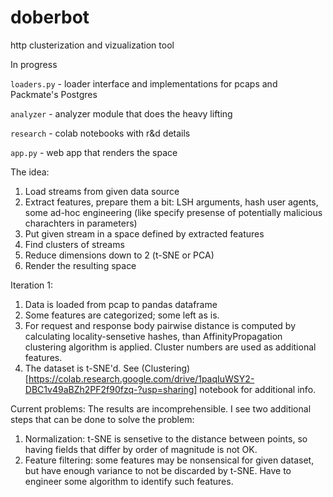# doberbot
http clusterization and vizualization tool

In progress

`loaders.py` - loader interface and implementations for pcaps and Packmate's Postgres

`analyzer` - analyzer module that does the heavy lifting

`research` - colab notebooks with r&d details

`app.py` - web app that renders the space

The idea:
1. Load streams from given data source
2. Extract features, prepare them a bit: LSH arguments, hash user agents, some ad-hoc engineering (like specify presense of potentially malicious charachters in parameters)
3. Put given stream in a space defined by extracted features
4. Find clusters of streams
5. Reduce dimensions down to 2 (t-SNE or PCA)
5. Render the resulting space 

Iteration 1:
1. Data is loaded from pcap to pandas dataframe
2. Some features are categorized; some left as is. 
3. For request and response body pairwise distance is computed by calculating locality-sensetive hashes, than AffinityPropagation clustering algorithm is applied. Cluster numbers are used as additional features.
4. The dataset is t-SNE'd. See (Clustering)[https://colab.research.google.com/drive/1paqIuWSY2-DBC1v49aBZh2PF2f90fzq-?usp=sharing] notebook for additional info.

Current problems: 
The results are incomprehensible. I see two additional steps that can be done to solve the problem:
1. Normalization: t-SNE is sensetive to the distance between points, so having fields that differ by order of magnitude is not OK.
2. Feature filtering: some features may be nonsensical for given dataset, but have enough variance to not be discarded by t-SNE. Have to engineer some algorithm to identify such features. 
